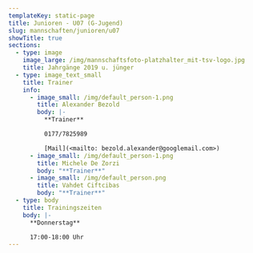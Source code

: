 ```yaml
---
templateKey: static-page
title: Junioren - U07 (G-Jugend)
slug: mannschaften/junioren/u07
showTitle: true
sections:
  - type: image
    image_large: /img/mannschaftsfoto-platzhalter_mit-tsv-logo.jpg
    title: Jahrgänge 2019 u. jünger
  - type: image_text_small
    title: Trainer
    info:
      - image_small: /img/default_person-1.png
        title: Alexander Bezold
        body: |-
          **Trainer**

          0177/7825989

          [Mail](<mailto: bezold.alexander@googlemail.com>)
      - image_small: /img/default_person-1.png
        title: Michele De Zorzi
        body: "**Trainer**"
      - image_small: /img/default_person.png
        title: Vahdet Ciftcibas
        body: "**Trainer**"
  - type: body
    title: Trainingszeiten
    body: |-
      **Donnerstag**

      17:00-18:00 Uhr
---
```

